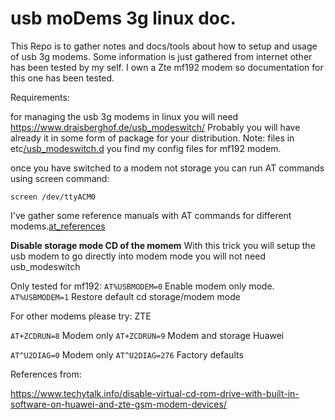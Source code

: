 # usb moDems 3g linux doc.

This Repo is to gather notes and docs/tools about how to setup and usage of usb 3g modems.
Some information is just gathered from internet other has been tested by my self.
I own a Zte mf192 modem so documentation for this one has been tested.

Requirements:

for managing the usb 3g modems in linux you will need 
https://www.draisberghof.de/usb_modeswitch/
Probably you will have already it in some form of package for your distribution.
Note: files in etc[/usb_modeswitch.d](/etc/usb_modeswitch.d) you find my config files for mf192 modem.


once you have switched to a modem not storage you can run AT commands using screen command:

    screen /dev/ttyACM0

I've gather some reference manuals with AT commands for different modems.[at_references](at_references)

**Disable storage mode CD of the momem** 
With this trick you will setup the usb modem to go directly into modem mode you will not need usb_modeswitch

Only tested for mf192:
`AT%USBMODEM=0` Enable modem only mode.
`AT%USBMODEM=1` Restore default cd storage/modem mode

For other modems please try:
ZTE

`AT+ZCDRUN=8`  Modem only
`AT+ZCDRUN=9` Modem and storage
Huawei

`AT^U2DIAG=0`  Modem only
`AT^U2DIAG=276` Factory defaults

References from:

https://www.techytalk.info/disable-virtual-cd-rom-drive-with-built-in-software-on-huawei-and-zte-gsm-modem-devices/


